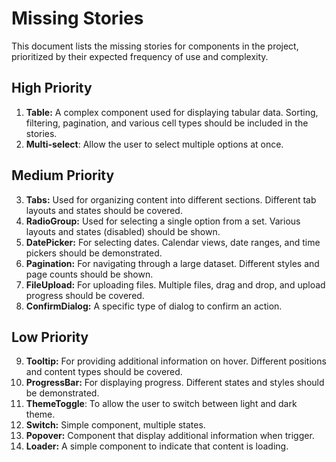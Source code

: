 # Missing Stories

This document lists the missing stories for components in the project, prioritized by their expected frequency of use and complexity.

## High Priority
1.  **Table:** A complex component used for displaying tabular data. Sorting, filtering, pagination, and various cell types should be included in the stories.
2. **Multi-select**: Allow the user to select multiple options at once.

## Medium Priority

3.  **Tabs:**  Used for organizing content into different sections. Different tab layouts and states should be covered.
4. **RadioGroup:** Used for selecting a single option from a set. Various layouts and states (disabled) should be shown.
5. **DatePicker:** For selecting dates. Calendar views, date ranges, and time pickers should be demonstrated.
6. **Pagination:** For navigating through a large dataset. Different styles and page counts should be shown.
7. **FileUpload:** For uploading files. Multiple files, drag and drop, and upload progress should be covered.
8. **ConfirmDialog:** A specific type of dialog to confirm an action.

## Low Priority

9.  **Tooltip:** For providing additional information on hover. Different positions and content types should be covered.
10.  **ProgressBar:** For displaying progress. Different states and styles should be demonstrated.
11. **ThemeToggle**: To allow the user to switch between light and dark theme.
12. **Switch:** Simple component, multiple states.
13. **Popover:** Component that display additional information when trigger.
14.  **Loader:** A simple component to indicate that content is loading.